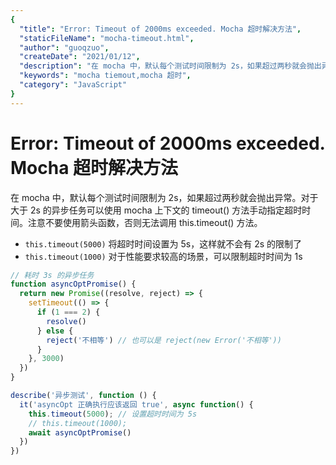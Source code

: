 ```yaml
---
{
  "title": "Error: Timeout of 2000ms exceeded. Mocha 超时解决方法",
  "staticFileName": "mocha-timeout.html",
  "author": "guoqzuo",
  "createDate": "2021/01/12",
  "description": "在 mocha 中，默认每个测试时间限制为 2s，如果超过两秒就会抛出异常。对于大于 2s 的异步任务可以使用 mocha 上下文的 timeout() 方法手动指定超时时间。注意不要使用箭头函数，否则无法调用 this.timeout() 方法。 - `this.timeout(5000)` 将超时时间设置为 5s，这样就不会有 2s 的限制了 - `this.timeout(1000)` 对于性能要求较高的场景，可以限制超时时间为 1s",
  "keywords": "mocha tiemout,mocha 超时",
  "category": "JavaScript"
}
---
```

# Error: Timeout of 2000ms exceeded. Mocha 超时解决方法
在 mocha 中，默认每个测试时间限制为 2s，如果超过两秒就会抛出异常。对于大于 2s 的异步任务可以使用 mocha 上下文的 timeout() 方法手动指定超时时间。注意不要使用箭头函数，否则无法调用 this.timeout() 方法。
- `this.timeout(5000)` 将超时时间设置为 5s，这样就不会有 2s 的限制了
- `this.timeout(1000)` 对于性能要求较高的场景，可以限制超时时间为 1s

```js
// 耗时 3s 的异步任务
function asyncOptPromise() {
  return new Promise((resolve, reject) => {
    setTimeout(() => {
      if (1 === 2) {
        resolve()
      } else {
        reject('不相等') // 也可以是 reject(new Error('不相等'))
      }
    }, 3000)
  })
}

describe('异步测试', function () {
  it('asyncOpt 正确执行应该返回 true', async function() {
    this.timeout(5000); // 设置超时时间为 5s
    // this.timeout(1000); 
    await asyncOptPromise()
  })
})
```